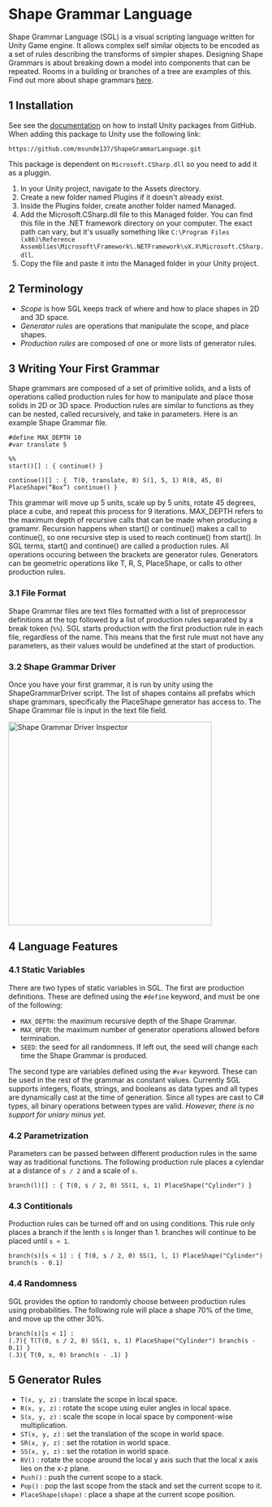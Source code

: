 # Shape Grammar Language

Shape Grammar Language (SGL) is a visual scripting language written for Unity Game engine. It allows complex self similar objects to be encoded as a set of rules describing the transforms of simpler shapes. Designing Shape Grammars is about breaking down a model into components that can be repeated. Rooms in a building or branches of a tree are examples of this. Find out more about shape grammars [here](https://cosmicpotato.tech/res/documents/Procedural_architecture_using_grammars.pdf).

## 1 Installation

See see the [documentation](https://docs.unity3d.com/Manual/upm-ui-giturl.html) on how to install Unity packages from GitHub. 
When adding this package to Unity use the following link:

```https://github.com/msunde137/ShapeGrammarLanguage.git```

This package is dependent on `Microsoft.CSharp.dll` so you need to add it as a pluggin.

1.	In your Unity project, navigate to the Assets directory.
2.	Create a new folder named Plugins if it doesn't already exist.
3.	Inside the Plugins folder, create another folder named Managed.
4.	Add the Microsoft.CSharp.dll file to this Managed folder. You can find this file in the .NET framework directory on your computer. The exact path can vary, but it's usually something like `C:\Program Files (x86)\Reference Assemblies\Microsoft\Framework\.NETFramework\vX.X\Microsoft.CSharp.dll`.
5.	Copy the file and paste it into the Managed folder in your Unity project.

## 2 Terminology

- <em>Scope</em> is how SGL keeps track of where and how to place shapes in 2D and 3D space.
- <em>Generator rules</em> are operations that manipulate the scope, and place shapes.
- <em>Production rules</em> are composed of one or more lists of generator rules. 

## 3 Writing Your First Grammar

Shape grammars are composed of a set of primitive solids, and a lists of operations called production rules for how to manipulate and place those solids in 2D or 3D space. Production rules are similar to functions as they can be nested, called recursively, and take in parameters.
Here is an example Shape Grammar file.

```
#define MAX_DEPTH 10
#var translate 5

%%
start()[] : { continue() }

continue()[] : {  T(0, translate, 0) S(1, 5, 1) R(0, 45, 0) PlaceShape(“Box”) continue() }
```

This grammar will move up 5 units, scale up by 5 units, rotate 45 degrees, place a cube, and repeat this process for 9 iterations. MAX_DEPTH refers to the maximum depth of recursive calls that can be made when producing a gramamr. Recursion happens when start() or continue() makes a call to continue(), so one recursive step is used to reach continue() from start(). In SGL terms, start() and continue() are called a production rules. All operations occuring between the brackets are generator rules. Generators can be geometric operations like T, R, S, PlaceShape, or calls to other production rules. 

### 3.1 File Format

Shape Grammar files are text files formatted with a list of preprocessor definitions at the top followed by a list of production rules separated by a break token (```%%```). SGL starts production with the first production rule in each file, regardless of the name. This means that the first rule must not have any parameters, as their values would be undefined at the start of production. 

### 3.2 Shape Grammar Driver

Once you have your first grammar, it is run by unity using the ShapeGrammarDriver script. The list of shapes contains all prefabs which shape grammars, specifically the PlaceShape generator has access to. The Shape Grammar file is input in the text file field.

<img src="./Samples~/ShapeGrammarDriverInspector.JPG" alt="Shape Grammar Driver Inspector" width="400" style="align-self: center"/>

## 4 Language Features

### 4.1 Static Variables

There are two types of static variables in SGL. The first are production definitions. These are defined using the ```#define``` keyword, and must be one of the following: 

- ```MAX_DEPTH```: the maximum recursive depth of the Shape Grammar.
- ```MAX_OPER```: the maximum number of generator operations allowed before termination.
- ```SEED```: the seed for all randomness. If left out, the seed will change each time the Shape Grammar is produced. 

The second type are variables defined using the ```#var``` keyword. These can be used in the rest of the grammar as constant values. Currently SGL supports integers, floats, strings, and booleans as data types and all types are dynamically cast at the time of generation. Since all types are cast to C# types, all binary operations between types are valid. <em>However, there is no support for uniary minus yet.</em>

### 4.2 Parametrization

Parameters can be passed between different production rules in the same way as traditional functions. The following production rule places a cylendar at a distance of `s / 2` and a scale of `s`.

```
branch(l)[] : { T(0, s / 2, 0) SS(1, s, 1) PlaceShape("Cylinder") }
```

### 4.3 Contitionals

Production rules can be turned off and on using conditions. This rule only places a branch if the lenth `s` is longer than 1. branches will continue to be placed until `s < 1`.

```
branch(s)[s < 1] : { T(0, s / 2, 0) SS(1, l, 1) PlaceShape("Cylinder") branch(s - 0.1)
```

### 4.4 Randomness

SGL provides the option to randomly choose between production rules using probabilities. The following rule will place a shape 70% of the time, and move up the other 30%.

```
branch(s)[s < 1] : 
(.7){ T(T(0, s / 2, 0) SS(1, s, 1) PlaceShape("Cylinder") branch(s - 0.1) }
(.3){ T(0, s, 0) branch(s - .1) }
```

## 5 Generator Rules

- ```T(x, y, z)``` : translate the scope in local space.
- ```R(x, y, z)``` : rotate the scope using euler angles in local space.
- ```S(x, y, z)``` : scale the scope in local space by component-wise multiplication.
- ```ST(x, y, z)``` : set the translation of the scope in world space.
- ```SR(x, y, z)``` : set the rotation in world space.
- ```SS(x, y, z)``` : set the rotation in world space.
- ```RV()``` : rotate the scope around the local y axis such that the local x axis lies on the x-z plane. 
- ```Push()``` : push the current scope to a stack.
- ```Pop()``` : pop the last scope from the stack and set the current scope to it.
- ```PlaceShape(shape)``` : place a shape at the current scope position.

